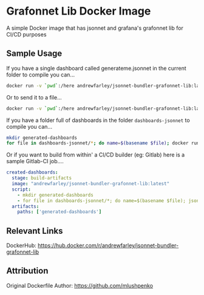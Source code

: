# Grafonnet Lib Docker Image
A simple Docker image that has jsonnet and grafana's grafonnet lib for CI/CD purposes

## Sample Usage
If you have a single dashboard called generateme.jsonnet in the current folder to compile you can...
```bash
docker run -v `pwd`:/here andrewfarley/jsonnet-bundler-grafonnet-lib:latest jsonnet /here/generateme.jsonnet
```
Or to send it to a file...
```bash
docker run -v `pwd`:/here andrewfarley/jsonnet-bundler-grafonnet-lib:latest jsonnet /here/generateme.jsonnet > generateme-output.json
```

If you have a folder full of dashboards in the folder `dashboards-jsonnet` to compile you can...
```bash
mkdir generated-dashboards
for file in dashboards-jsonnet/*; do name=$(basename $file); docker run -v `pwd`:/here andrewfarley/jsonnet-bundler-grafonnet-lib:latest jsonnet /here/$file > generated-dashboards/${name%.jsonnet}.json; done
```

Or if you want to build from within' a CI/CD builder (eg: Gitlab) here is a sample Gitlab-CI job....
```yaml
created-dashboards:
  stage: build-artifacts
  image: "andrewfarley/jsonnet-bundler-grafonnet-lib:latest"
  script:
    - mkdir generated-dashboards
    - for file in dashboards-jsonnet/*; do name=$(basename $file); jsonnet $file > generated-dashboards/${name%.jsonnet}.json; done
  artifacts:
    paths: ['generated-dashboards']
```

## Relevant Links
DockerHub: https://hub.docker.com/r/andrewfarley/jsonnet-bundler-grafonnet-lib

## Attribution
Original Dockerfile Author: https://github.com/mlushpenko

